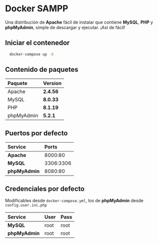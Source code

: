 # Docker SAMPP

Una distribución de **Apache** fácil de instalar que contiene **MySQL**, **PHP** y **phpMyAdmin**, simple de descargar y ejecutar. ¡Así de fácil!

## Iniciar el contenedor

```bash
  docker-compose up -d
```

## Contenido de paquetes

| Paquete | Version |
| :----| :------ |
| Apache | **2.4.56** |
| MySQL | **8.0.33** |
| PHP | **8.1.19** |
| phpMyAdmin | **5.2.1** |

## Puertos por defecto

| Service | Ports |
| :------ | :--- |
| **Apache** | 8000:80 |
| **MySQL** | 3306:3306 |
| **phpMyAdmin** | 8080:80 |

## Credenciales por defecto

Modificables desde `docker-compose.yml`, los de **phpMyAdmin** desde `config.user.inc.php`

| Service | User | Pass |
| :------ | :--- | :--- |
| **MySQL** | root | root |
| **phpMyAdmin** | root | root |